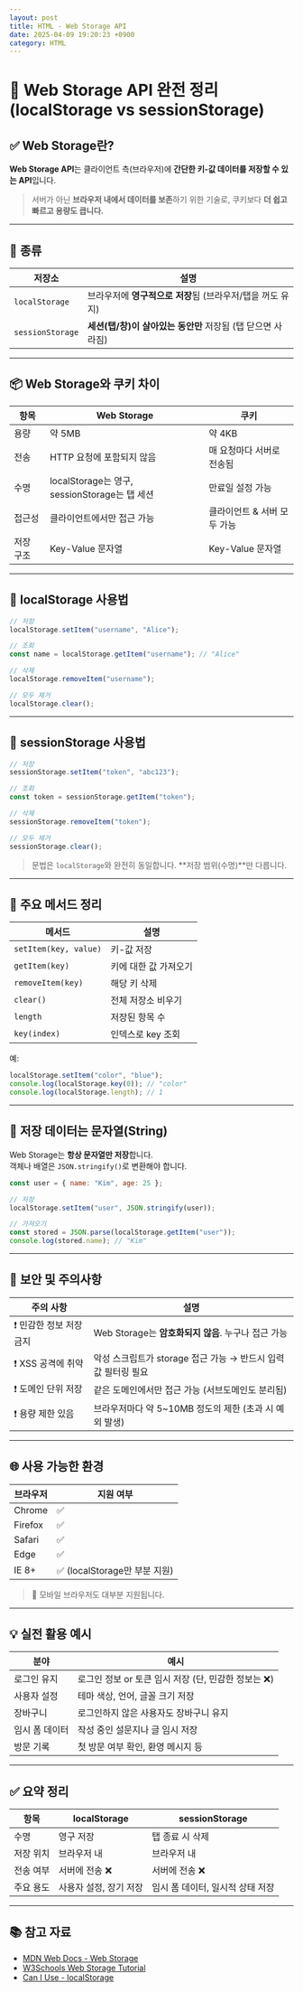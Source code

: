```yaml
---
layout: post
title: HTML - Web Storage API
date: 2025-04-09 19:20:23 +0900
category: HTML
---
```

# 💾 Web Storage API 완전 정리 (localStorage vs sessionStorage)

## ✅ Web Storage란?

**Web Storage API**는 클라이언트 측(브라우저)에 **간단한 키-값 데이터를 저장할 수 있는 API**입니다.

> 서버가 아닌 **브라우저 내에서 데이터를 보존**하기 위한 기술로, 쿠키보다 **더 쉽고 빠르고 용량도 큽니다.**

---

## 🔧 종류

| 저장소 | 설명 |
|--------|------|
| `localStorage` | 브라우저에 **영구적으로 저장**됨 (브라우저/탭을 꺼도 유지) |
| `sessionStorage` | **세션(탭/창)이 살아있는 동안만** 저장됨 (탭 닫으면 사라짐) |

---

## 📦 Web Storage와 쿠키 차이

| 항목 | Web Storage | 쿠키 |
|------|-------------|------|
| 용량 | 약 5MB | 약 4KB |
| 전송 | HTTP 요청에 포함되지 않음 | 매 요청마다 서버로 전송됨 |
| 수명 | localStorage는 영구, sessionStorage는 탭 세션 | 만료일 설정 가능 |
| 접근성 | 클라이언트에서만 접근 가능 | 클라이언트 & 서버 모두 가능 |
| 저장 구조 | Key-Value 문자열 | Key-Value 문자열 |

---

## 🧪 localStorage 사용법

```js
// 저장
localStorage.setItem("username", "Alice");

// 조회
const name = localStorage.getItem("username"); // "Alice"

// 삭제
localStorage.removeItem("username");

// 모두 제거
localStorage.clear();
```

---

## 🧪 sessionStorage 사용법

```js
// 저장
sessionStorage.setItem("token", "abc123");

// 조회
const token = sessionStorage.getItem("token");

// 삭제
sessionStorage.removeItem("token");

// 모두 제거
sessionStorage.clear();
```

> 문법은 `localStorage`와 완전히 동일합니다. **저장 범위(수명)**만 다릅니다.

---

## 🧠 주요 메서드 정리

| 메서드 | 설명 |
|--------|------|
| `setItem(key, value)` | 키-값 저장 |
| `getItem(key)` | 키에 대한 값 가져오기 |
| `removeItem(key)` | 해당 키 삭제 |
| `clear()` | 전체 저장소 비우기 |
| `length` | 저장된 항목 수 |
| `key(index)` | 인덱스로 key 조회 |

예:

```js
localStorage.setItem("color", "blue");
console.log(localStorage.key(0)); // "color"
console.log(localStorage.length); // 1
```

---

## 📂 저장 데이터는 문자열(String)

Web Storage는 **항상 문자열만 저장**합니다.  
객체나 배열은 `JSON.stringify()`로 변환해야 합니다.

```js
const user = { name: "Kim", age: 25 };

// 저장
localStorage.setItem("user", JSON.stringify(user));

// 가져오기
const stored = JSON.parse(localStorage.getItem("user"));
console.log(stored.name); // "Kim"
```

---

## 🔐 보안 및 주의사항

| 주의 사항 | 설명 |
|-----------|------|
| ❗ 민감한 정보 저장 금지 | Web Storage는 **암호화되지 않음**. 누구나 접근 가능 |
| ❗ XSS 공격에 취약 | 악성 스크립트가 storage 접근 가능 → 반드시 입력값 필터링 필요 |
| ❗ 도메인 단위 저장 | 같은 도메인에서만 접근 가능 (서브도메인도 분리됨) |
| ❗ 용량 제한 있음 | 브라우저마다 약 5~10MB 정도의 제한 (초과 시 예외 발생)

---

## 🌐 사용 가능한 환경

| 브라우저 | 지원 여부 |
|----------|------------|
| Chrome | ✅ |
| Firefox | ✅ |
| Safari | ✅ |
| Edge | ✅ |
| IE 8+ | ✅ (localStorage만 부분 지원) |

> 📱 모바일 브라우저도 대부분 지원됩니다.

---

## 💡 실전 활용 예시

| 분야 | 예시 |
|------|------|
| 로그인 유지 | 로그인 정보 or 토큰 임시 저장 (단, 민감한 정보는 ❌) |
| 사용자 설정 | 테마 색상, 언어, 글꼴 크기 저장 |
| 장바구니 | 로그인하지 않은 사용자도 장바구니 유지 |
| 임시 폼 데이터 | 작성 중인 설문지나 글 임시 저장 |
| 방문 기록 | 첫 방문 여부 확인, 환영 메시지 등

---

## ✅ 요약 정리

| 항목 | localStorage | sessionStorage |
|------|--------------|----------------|
| 수명 | 영구 저장 | 탭 종료 시 삭제 |
| 저장 위치 | 브라우저 내 | 브라우저 내 |
| 전송 여부 | 서버에 전송 ❌ | 서버에 전송 ❌ |
| 주요 용도 | 사용자 설정, 장기 저장 | 임시 폼 데이터, 일시적 상태 저장 |

---

## 📚 참고 자료

- [MDN Web Docs - Web Storage](https://developer.mozilla.org/ko/docs/Web/API/Web_Storage_API)
- [W3Schools Web Storage Tutorial](https://www.w3schools.com/html/html5_webstorage.asp)
- [Can I Use - localStorage](https://caniuse.com/?search=localStorage)